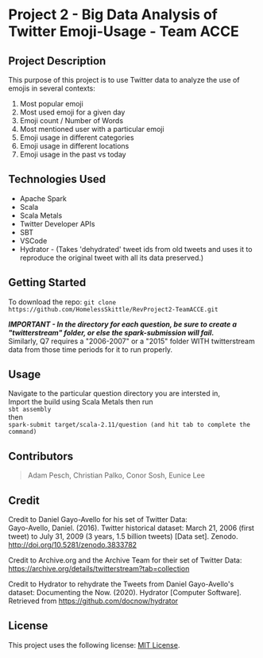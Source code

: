 # Project 2 - Big Data Analysis of Twitter Emoji-Usage - Team ACCE

## Project Description

This purpose of this project is to use Twitter data to analyze the use of emojis in several contexts:
1) Most popular emoji
2) Most used emoji for a given day
3) Emoji count / Number of Words
4) Most mentioned user with a particular emoji
5) Emoji usage in different categories
6) Emoji usage in different locations
7) Emoji usage in the past vs today

## Technologies Used

* Apache Spark
* Scala
* Scala Metals
* Twitter Developer APIs
* SBT
* VSCode
* Hydrator - (Takes 'dehydrated' tweet ids from old tweets and uses it to reproduce the original tweet with all its data preserved.)

## Getting Started

To download the repo:
```git clone https://github.com/HomelessSkittle/RevProject2-TeamACCE.git```

***IMPORTANT - In the directory for each question, be sure to create a "twitterstream" folder, or else the spark-submission will fail.***  
Similarly, Q7 requires a "2006-2007" or a "2015" folder WITH twitterstream data from those time periods for it to run properly.

## Usage

Navigate to the particular question directory you are intersted in,  
Import the build using Scala Metals then run  
```sbt assembly```  
then  
```spark-submit target/scala-2.11/question (and hit tab to complete the command)```  

## Contributors

> Adam Pesch,
> Christian Palko,
> Conor Sosh,
> Eunice Lee

## Credit
Credit to Daniel Gayo-Avello for his set of Twitter Data:  
Gayo-Avello, Daniel. (2016). Twitter historical dataset: March 21, 2006 (first tweet) to July 31, 2009 (3 years, 1.5 billion tweets) [Data set]. Zenodo. http://doi.org/10.5281/zenodo.3833782  
  
Credit to Archive.org and the Archive Team for their set of Twitter Data:
https://archive.org/details/twitterstream?tab=collection

Credit to Hydrator to rehydrate the Tweets from Daniel Gayo-Avello's dataset:
Documenting the Now. (2020). Hydrator [Computer Software]. Retrieved from https://github.com/docnow/hydrator

## License

This project uses the following license: [MIT License](<https://mit-license.org/>).

